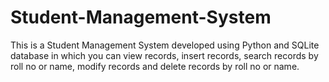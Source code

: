 # Student-Management-System
This is a Student Management System developed using Python and SQLite database in which you can view records, insert records, search records by roll no or name, modify records and delete records by roll no or name. 
